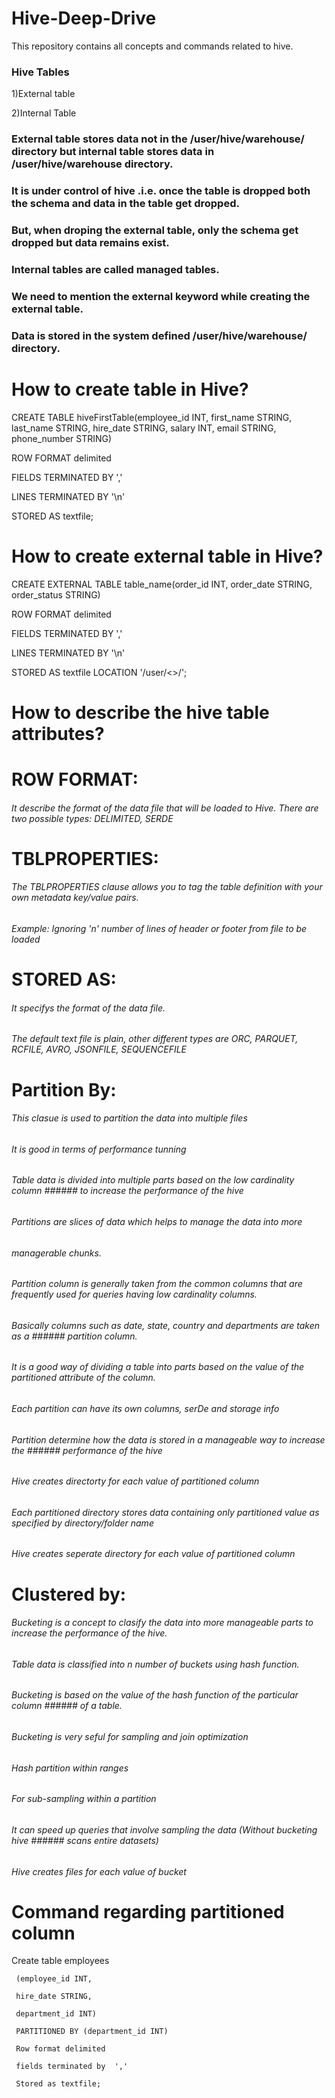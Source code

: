 # Hive-Deep-Drive
This repository contains all concepts and commands related to hive.
### Hive Tables
1)External table

2)Internal Table

### External table stores data not in the /user/hive/warehouse/ directory but internal table stores data in /user/hive/warehouse directory.
### It is under control of hive .i.e. once the table is dropped both the schema and data in the table get dropped.
### But, when droping the external table, only the schema get dropped but data remains exist.
### Internal tables are called managed tables.
### We need to mention the external keyword while creating the external table.
### Data is stored in the system defined /user/hive/warehouse/ directory. 

# How to create table in Hive?
CREATE TABLE hiveFirstTable(employee_id INT, first_name STRING, last_name STRING, hire_date STRING, salary INT, email STRING, phone_number STRING)

ROW FORMAT delimited 

FIELDS TERMINATED BY ','

LINES TERMINATED BY '\n'

STORED AS textfile;

# How to create external table in Hive?
CREATE EXTERNAL TABLE table_name(order_id INT, order_date STRING, order_status STRING)

ROW FORMAT delimited 

FIELDS TERMINATED BY ',' 

LINES TERMINATED BY '\n'

STORED AS textfile
LOCATION '/user/<>/<directory>';
  
# How to describe the hive table attributes?
# ROW FORMAT:
###### It describe the format of the data file that will be loaded to Hive. There are two possible types: DELIMITED, SERDE

# TBLPROPERTIES:
###### The TBLPROPERTIES clause allows you to tag the table definition with your own metadata key/value pairs.
###### Example: Ignoring 'n' number of lines of header or footer from file to be loaded

# STORED AS:
###### It specifys the format of the data file. 
###### The default text file is plain, other different types are ORC, PARQUET, RCFILE, AVRO, JSONFILE, SEQUENCEFILE

# Partition By:
###### This clasue is used to partition the data into multiple files 
###### It is good in terms of performance tunning
###### Table data is divided into multiple parts based on the low cardinality column ###### to increase the performance of the hive
###### Partitions are slices of data which helps to manage the data into more 
###### managerable chunks.
###### Partition column is generally taken from the common columns that are frequently used for queries having low cardinality columns. 
###### Basically columns such as date, state, country and departments are taken as a ###### partition column.
###### It is a good way of dividing a table into parts based on the value of the partitioned attribute of the column.
###### Each partition can have its own columns, serDe and storage info
###### Partition determine how the data is stored in a manageable way to increase the ###### performance of the hive
###### Hive creates directorty for each value of partitioned column
###### Each partitioned directory stores data containing only partitioned value as specified by directory/folder name
###### Hive creates seperate directory for each value of partitioned column

# Clustered by:
###### Bucketing is a concept to clasify the data into more manageable parts to increase the performance of the hive.
###### Table data is classified into n number of buckets using hash function.
###### Bucketing is based on the value of the hash function of the particular column ###### of a table.
###### Bucketing is very seful for sampling and join optimization
###### Hash partition within ranges
###### For sub-sampling within a partition
###### It can speed up queries that involve sampling the data (Without bucketing hive ###### scans entire datasets)
###### Hive creates files for each value of bucket
  
# Command regarding partitioned column

Create table employees
            
     (employee_id INT,
  
     hire_date STRING,
  
     department_id INT)
  
     PARTITIONED BY (department_id INT)
  
     Row format delimited 
  
     fields terminated by  ','
  
     Stored as textfile;


  
  
